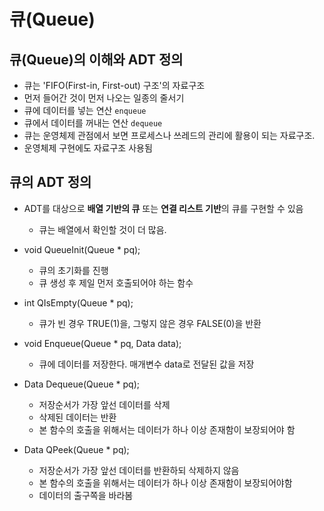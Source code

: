 # 큐(Queue)

## 큐(Queue)의 이해와 ADT 정의

- 큐는 'FIFO(First-in, First-out) 구조'의 자료구조
- 먼저 들어간 것이 먼저 나오는 일종의 줄서기
- 큐에 데이터를 넣는 연산 `enqueue`
- 큐에서 데이터를 꺼내는 연산 `dequeue`
- 큐는 운영체제 관점에서 보면 프로세스나 쓰레드의 관리에 활용이 되는 자료구조.
- 운영체제 구현에도 자료구조 사용됨

## 큐의 ADT 정의

- ADT를 대상으로 **배열 기반의 큐** 또는 **연결 리스트 기반**의 큐를 구현할 수 있음

  - 큐는 배열에서 확인할 것이 더 많음.

- void QueueInit(Queue \* pq);
  - 큐의 초기화를 진행
  - 큐 생성 후 제일 먼저 호출되어야 하는 함수
- int QIsEmpty(Queue \* pq);
  - 큐가 빈 경우 TRUE(1)을, 그렇지 않은 경우 FALSE(0)을 반환
- void Enqueue(Queue \* pq, Data data);
  - 큐에 데이터를 저장한다. 매개변수 data로 전달된 값을 저장
- Data Dequeue(Queue \* pq);
  - 저장순서가 가장 앞선 데이터를 삭제
  - 삭제된 데이터는 반환
  - 본 함수의 호출을 위해서는 데이터가 하나 이상 존재함이 보장되어야 함
- Data QPeek(Queue \* pq);
  - 저장순서가 가장 앞선 데이터를 반환하되 삭제하지 않음
  - 본 함수의 호출을 위해서는 데이터가 하나 이상 존재함이 보장되어야함
  - 데이터의 출구쪽을 바라봄

